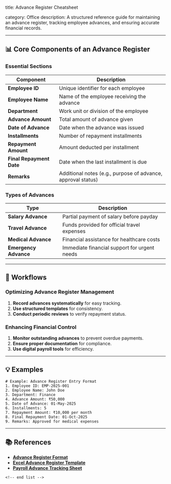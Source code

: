 title: Advance Register Cheatsheet

category: Office
description: A structured reference guide for maintaining an advance register, tracking employee advances, and ensuring accurate financial records.

---

## 📊 **Core Components of an Advance Register**

### **Essential Sections**

| Component                      | Description                                                  |
| ------------------------------ | ------------------------------------------------------------ |
| **Employee ID**          | Unique identifier for each employee                          |
| **Employee Name**        | Name of the employee receiving the advance                   |
| **Department**           | Work unit or division of the employee                        |
| **Advance Amount**       | Total amount of advance given                                |
| **Date of Advance**      | Date when the advance was issued                             |
| **Installments**         | Number of repayment installments                             |
| **Repayment Amount**     | Amount deducted per installment                              |
| **Final Repayment Date** | Date when the last installment is due                        |
| **Remarks**              | Additional notes (e.g., purpose of advance, approval status) |

### **Types of Advances**

| Type                        | Description                                  |
| --------------------------- | -------------------------------------------- |
| **Salary Advance**    | Partial payment of salary before payday      |
| **Travel Advance**    | Funds provided for official travel expenses  |
| **Medical Advance**   | Financial assistance for healthcare costs    |
| **Emergency Advance** | Immediate financial support for urgent needs |

---

## 🔄 **Workflows**

### **Optimizing Advance Register Management**

1. **Record advances systematically** for easy tracking.
2. **Use structured templates** for consistency.
3. **Conduct periodic reviews** to verify repayment status.

### **Enhancing Financial Control**

1. **Monitor outstanding advances** to prevent overdue payments.
2. **Ensure proper documentation** for compliance.
3. **Use digital payroll tools** for efficiency.

---

## 💡 **Examples**

```plaintext
# Example: Advance Register Entry Format
1. Employee ID: EMP-2025-001  
2. Employee Name: John Doe  
3. Department: Finance  
4. Advance Amount: ₹50,000  
5. Date of Advance: 01-May-2025  
6. Installments: 5  
7. Repayment Amount: ₹10,000 per month  
8. Final Repayment Date: 01-Oct-2025  
9. Remarks: Approved for medical expenses  
```

---

## 📚 **References**

- **[Advance Register Format](https://www.greythr.com/wiki/compliances/central-register-advances-form-xxii/)**
- **[Excel Advance Register Template](https://www.yourhrworld.com/formats/hr/advance-register-format-in-ms-excel/)**
- **[Payroll Advance Tracking Sheet](https://www.citehr.com/222565-maintain-advance-register-simple-format-ms-excel.html)**

```
<!-- end list -->
```
